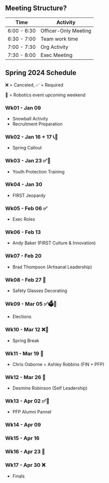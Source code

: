 ## Meeting Structure?

  | Time | Activity |
  |------|------|
  | 6:00 - 6:30 | Officer-Only Meeting |
  | 6:30 - 7:00 | Team work time |
  | 7:00 - 7:30 | Org Activity |
  | 7:30 - 8:00 | Exec Meeting |

## Spring 2024 Schedule
❌ = Canceled, ✅ = Required

🤖 = Robotics event upcoming weekend


### Wk01 - Jan 09
  - Snowball Activity
  - Recruitment Preparation

### Wk02 - Jan 16 + 17 📞🤖
  - Spring Callout

### Wk03 - Jan 23 ✅🚸
  - Youth Protection Training

### Wk04 - Jan 30
  - FIRST Jeopardy

### Wk05 - Feb 06 ✅
  - Exec Roles 

### Wk06 - Feb 13
  - Andy Baker (FIRST Culture & Innovation)

### Wk07 - Feb 20
  - Brad Thompson (Artisanal Leadership)

### Wk08 - Feb 27 🤖
  - Safety Glasses Decorating

### Wk09 - Mar 05 ✅🗳️🤖
  - Elections

### Wk10 - Mar 12 ❌🤖
  - Spring Break

### Wk11 - Mar 19 🤖
  - Chris Osborne + Ashley Robbins (FIN + PFP)

### Wk12 - Mar 26 🤖
  - Desmine Robinson (Self Leadership)

### Wk13 - Apr 02 ✅🤖
  - PFP Alumni Pannel

### Wk14 - Apr 09
### Wk15 - Apr 16
### Wk16 - Apr 23 🥳
### Wk17 - Apr 30 ❌
  - Finals
